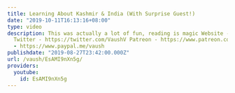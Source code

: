 ```yaml
---
title: Learning About Kashmir & India (With Surprise Guest!)
date: "2019-10-11T16:13:16+08:00"
type: video
description: This was actually a lot of fun, reading is magic Website - https://www.vaush.gg/
  Twitter - https://twitter.com/VaushV Patreon - https://www.patreon.com/vaush Donate
  - https://www.paypal.me/vaush
publishdate: "2019-08-27T23:42:00.000Z"
url: /vaush/EsAMI9nXn5g/
providers:
  youtube:
    id: EsAMI9nXn5g
---
```

